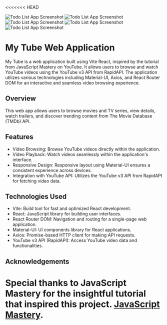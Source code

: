 <<<<<<< HEAD

![Todo List App Screenshot](./src/assets/home.png)
![Todo List App Screenshot](./src/assets/channel.png)
![Todo List App Screenshot](./src/assets/search.png)
![Todo List App Screenshot](./src/assets/tag.png)
![Todo List App Screenshot](./src/assets/video.png)

# My Tube Web Application

My Tube is a web application built using Vite React, inspired by the tutorial from JavaScript Mastery on YouTube. It allows users to browse and watch YouTube videos using the YouTube v3 API from RapidAPI. The application utilizes various technologies including Material-UI, Axios, and React Router DOM for an interactive and seamless video browsing experience.

## Overview

This web app allows users to browse movies and TV series, view details, watch trailers, and discover trending content from The Movie Database (TMDb) API.

## Features

- Video Browsing: Browse YouTube videos directly within the application.
- Video Playback: Watch videos seamlessly within the application's interface.
- Responsive Design: Responsive layout using Material-UI ensures a consistent experience across devices.
- Integration with YouTube API: Utilizes the YouTube v3 API from RapidAPI for fetching video data.

## Technologies Used

- Vite: Build tool for fast and optimized React development.
- React: JavaScript library for building user interfaces.
- React Router DOM: Navigation and routing for a single-page web application.
- Material-UI: UI components library for React applications.
- Axios: Promise-based HTTP client for making API requests.
- YouTube v3 API (RapidAPI): Access YouTube video data and functionalities.

## Acknowledgements

# Special thanks to JavaScript Mastery for the insightful tutorial that inspired this project. [JavaScript Mastery](https://youtu.be/FHTbsZEJspU?si=egGLAFG6JiwIF_Vw).

